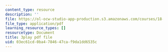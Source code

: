 ```yaml
---
content_type: resource
description: ''
file: https://ol-ocw-studio-app-production.s3.amazonaws.com/courses/18-01sc-single-variable-calculus-fall-2010/03ec61cd0ba4784647caf9da1dd6535c_1RLctDS2hUQ.pdf
file_type: application/pdf
learning_resource_types: []
resourcetype: Document
title: 3play pdf file
uid: 03ec61cd-0ba4-7846-47ca-f9da1dd6535c
---
```

